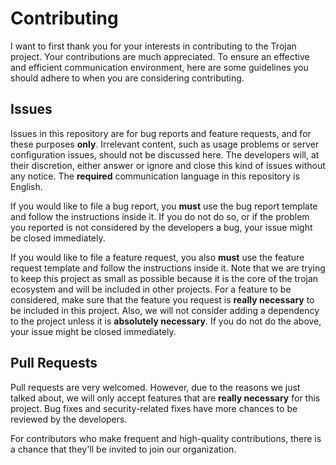 # Contributing

I want to first thank you for your interests in contributing to the Trojan project. Your contributions are much appreciated. To ensure an effective and efficient communication environment, here are some guidelines you should adhere to when you are considering contributing.

## Issues

Issues in this repository are for bug reports and feature requests, and for these purposes **only**. Irrelevant content, such as usage problems or server configuration issues, should not be discussed here. The developers will, at their discretion, either answer or ignore and close this kind of issues without any notice. The **required** communication language in this repository is English.

If you would like to file a bug report, you **must** use the bug report template and follow the instructions inside it. If you do not do so, or if the problem you reported is not considered by the developers a bug, your issue might be closed immediately.

If you would like to file a feature request, you also **must** use the feature request template and follow the instructions inside it. Note that we are trying to keep this project as small as possible because it is the core of the trojan ecosystem and will be included in other projects. For a feature to be considered, make sure that the feature you request is **really necessary** to be included in this project. Also, we will not consider adding a dependency to the project unless it is **absolutely necessary**. If you do not do the above, your issue might be closed immediately.

## Pull Requests

Pull requests are very welcomed. However, due to the reasons we just talked about, we will only accept features that are **really necessary** for this project. Bug fixes and security-related fixes have more chances to be reviewed by the developers.

For contributors who make frequent and high-quality contributions, there is a chance that they'll be invited to join our organization.
